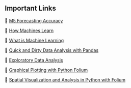 ## Important Links

📌 [M5 Forecasting Accuracy](https://www.kaggle.com/c/m5-forecasting-accuracy/overview/prizes)

📌 [How Machines Learn](https://www.youtube.com/watch?v=R9OHn5ZF4Uo)

📌 [What is Machine Learning](https://www.youtube.com/watch?v=f_uwKZIAeM0&t=3s)

📌 [Quick and Dirty Data Analysis with Pandas](https://machinelearningmastery.com/quick-and-dirty-data-analysis-with-pandas/)

📌 [Exploratory Data Analysis](https://machinelearningmastery.com/understand-problem-get-better-results-using-exploratory-data-analysis/)

📌 [Graphical Plotting with Python Folium](https://medium.com/@madhuramiah/geographic-plotting-with-python-folium-2f235cc167b7)

📌 [Spatial Visualization and Analysis in Python with Folium](https://towardsdatascience.com/data-101s-spatial-visualizations-and-analysis-in-python-with-folium-39730da2adf)
